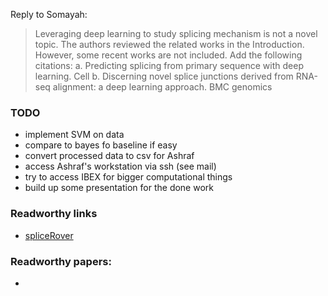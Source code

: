 
Reply to Somayah:

> Leveraging deep learning to study splicing mechanism is not a novel topic.
> The authors reviewed the related works in the Introduction. However, some recent works are not included. Add the following citations:
> a. Predicting splicing from primary sequence with deep learning. Cell
> b. Discerning novel splice junctions derived from RNA-seq alignment: a deep learning approach. BMC genomics

### TODO
- implement SVM on data
- compare to bayes fo baseline if easy
- convert processed data to csv for Ashraf
- access Ashraf's workstation via ssh (see mail)
- try to access IBEX for bigger computational things
- build up some presentation for the done work

### Readworthy links
- [spliceRover](http://bioit2.irc.ugent.be/rover/splicerover/)

### Readworthy papers:

- 
